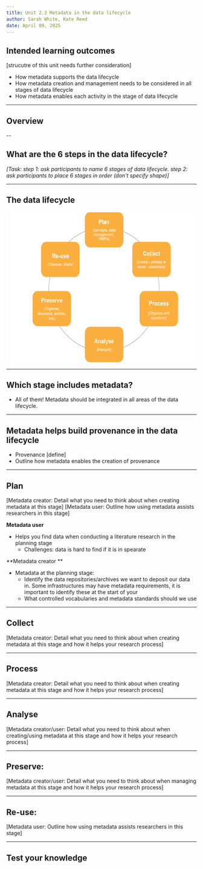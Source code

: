 ```yaml
---
title: Unit 2.3 Metadata in the data lifecycle
author: Sarah White, Kate Reed
date: April 09, 2025
---
```


## Intended learning outcomes

[strucutre of this unit needs further consideration]

- How metadata supports the data lifecycle
- How metadata creation and management needs to be considered in all stages of data lifecycle
- How metadata enables each activity in the stage of data lifecycle
---

## Overview


--

## What are the 6 steps in the data lifecycle?

_[Task: step 1: ask participants to name 6 stages of data lifecycle.
       step 2: ask participants to place 6 stages in order (don't specify shape)]_

---

## The data lifecycle

<img src="img/data-lifecycle.png" alt="Alt Text" width="500" height="400">

---

## Which stage includes metadata?

- All of them! Metadata should be integrated in all areas of the data lifecycle.

---

## Metadata helps build provenance in the data lifecycle

- Provenance [define]
- Outline how metadata enables the creation of provenance

---

## Plan

[Metadata creator: Detail what you need to think about when creating metadata at this stage]
[Metadata user: Outline how using metadata assists researchers in this stage]

**Metadata user**
- Helps you find data when conducting a literature research in the planning stage
  - Challenges: data is hard to find if it is in spearate 

 **Metadata creator **
- Metadata at the planning stage:
  - Identify the data repositories/archives we want to deposit our data in. Some infrastructures may have metadata requirements, it is important to identify these at the start of your
  - What controlled vocabularies and metadata standards should we use
  

---

## Collect

[Metadata creator: Detail what you need to think about when creating metadata at this stage and how it helps your research process]

---

## Process

[Metadata creator: Detail what you need to think about when creating metadata at this stage and how it helps your research process]

---

## Analyse

[Metadata creator/user: Detail what you need to think about when creating/using metadata at this stage and how it helps your research process]

---

## Preserve:
[Metadata creator/user: Detail what you need to think about when managing metadata at this stage and how it helps your research process]

---

## Re-use:
[Metadata user: Outline how using metadata assists researchers in this stage]
 

---

## Test your knowledge

